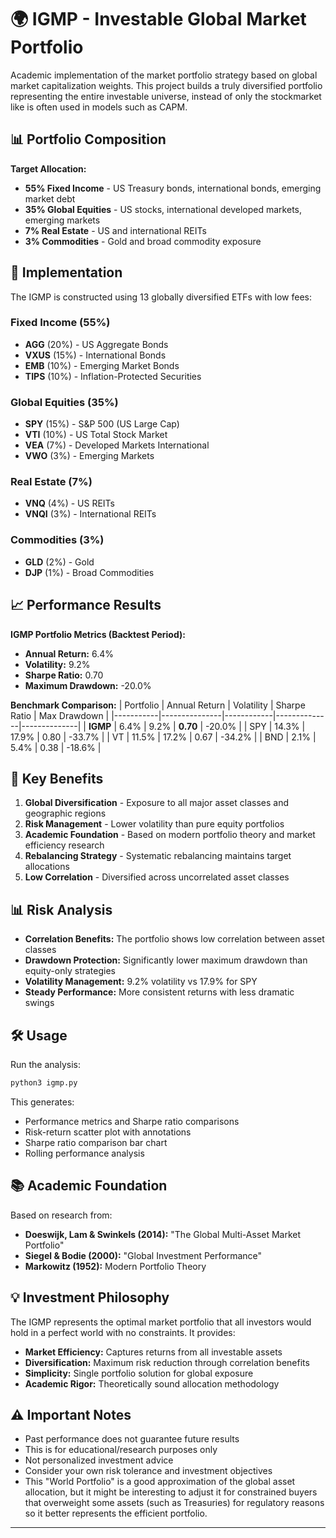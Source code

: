 # 🌍 IGMP - Investable Global Market Portfolio

Academic implementation of the market portfolio strategy based on global market capitalization weights. This project builds a truly diversified portfolio representing the entire investable universe, instead of only the stockmarket like is often used in models such as CAPM.

## 📊 Portfolio Composition

**Target Allocation:**
- **55% Fixed Income** - US Treasury bonds, international bonds, emerging market debt
- **35% Global Equities** - US stocks, international developed markets, emerging markets  
- **7% Real Estate** - US and international REITs
- **3% Commodities** - Gold and broad commodity exposure

## 🎯 Implementation

The IGMP is constructed using 13 globally diversified ETFs with low fees:

### Fixed Income (55%)
- **AGG** (20%) - US Aggregate Bonds
- **VXUS** (15%) - International Bonds  
- **EMB** (10%) - Emerging Market Bonds
- **TIPS** (10%) - Inflation-Protected Securities

### Global Equities (35%)
- **SPY** (15%) - S&P 500 (US Large Cap)
- **VTI** (10%) - US Total Stock Market
- **VEA** (7%) - Developed Markets International
- **VWO** (3%) - Emerging Markets

### Real Estate (7%)
- **VNQ** (4%) - US REITs
- **VNQI** (3%) - International REITs

### Commodities (3%)
- **GLD** (2%) - Gold
- **DJP** (1%) - Broad Commodities

## 📈 Performance Results

**IGMP Portfolio Metrics (Backtest Period):**
- **Annual Return:** 6.4%
- **Volatility:** 9.2% 
- **Sharpe Ratio:** 0.70
- **Maximum Drawdown:** -20.0%

**Benchmark Comparison:**
| Portfolio | Annual Return | Volatility | Sharpe Ratio | Max Drawdown |
|-----------|---------------|------------|--------------|--------------|
| **IGMP**  | 6.4%         | 9.2%       | **0.70**     | -20.0%       |
| SPY       | 14.3%        | 17.9%      | 0.80         | -33.7%       |
| VT        | 11.5%        | 17.2%      | 0.67         | -34.2%       |
| BND       | 2.1%         | 5.4%       | 0.38         | -18.6%       |

## 🚀 Key Benefits

1. **Global Diversification** - Exposure to all major asset classes and geographic regions
2. **Risk Management** - Lower volatility than pure equity portfolios
3. **Academic Foundation** - Based on modern portfolio theory and market efficiency research
4. **Rebalancing Strategy** - Systematic rebalancing maintains target allocations
5. **Low Correlation** - Diversified across uncorrelated asset classes

## 📊 Risk Analysis

- **Correlation Benefits:** The portfolio shows low correlation between asset classes
- **Drawdown Protection:** Significantly lower maximum drawdown than equity-only strategies  
- **Volatility Management:** 9.2% volatility vs 17.9% for SPY
- **Steady Performance:** More consistent returns with less dramatic swings

## 🛠️ Usage

Run the analysis:
```python
python3 igmp.py
```

This generates:
- Performance metrics and Sharpe ratio comparisons
- Risk-return scatter plot with annotations
- Sharpe ratio comparison bar chart
- Rolling performance analysis

## 📚 Academic Foundation

Based on research from:
- **Doeswijk, Lam & Swinkels (2014):** "The Global Multi-Asset Market Portfolio"
- **Siegel & Bodie (2000):** "Global Investment Performance"
- **Markowitz (1952):** Modern Portfolio Theory

## 💡 Investment Philosophy

The IGMP represents the optimal market portfolio that all investors would hold in a perfect world with no constraints. It provides:

- **Market Efficiency:** Captures returns from all investable assets
- **Diversification:** Maximum risk reduction through correlation benefits
- **Simplicity:** Single portfolio solution for global exposure
- **Academic Rigor:** Theoretically sound allocation methodology

## ⚠️ Important Notes

- Past performance does not guarantee future results
- This is for educational/research purposes only
- Not personalized investment advice
- Consider your own risk tolerance and investment objectives
- This "World Portfolio" is a good approximation of the global asset allocation, but it might be interesting to adjust it for constrained buyers that overweight some assets (such as Treasuries) for regulatory reasons so it better represents the efficient portfolio.

---
